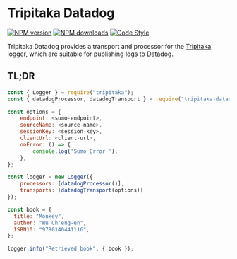 # Tripitaka Datadog

[![NPM version](https://img.shields.io/npm/v/tripitaka-datadog.svg?style=flat-square)](https://www.npmjs.com/package/tripitaka-datadog)
[![NPM downloads](https://img.shields.io/npm/dm/tripitaka-datadog.svg?style=flat-square)](https://www.npmjs.com/package/tripitaka-datadog)
[![Code Style](https://img.shields.io/badge/code%20style-prettier-brightgreen.svg)](https://github.com/prettier/prettier)

Tripitaka Datadog provides a transport and processor for the [Tripitaka](https://www.npmjs.com/package/tripitaka) logger, which are suitable for publishing logs to [Datadog](https://www.datadog.com/).


## TL;DR

```js
const { Logger } = require("tripitaka");
const { datadogProcessor, datadogTransport } = require("tripitaka-datadog");

const options = {
    endpoint: <sumo-endpoint>,
    sourceName: <source-name>,
    sessionKey: <session-key>,
    clientUrl: <client-url>,
    onError: () => {
        console.log('Sumo Error!');
    },
};

const logger = new Logger({
    processors: [datadogProcessor()],
    transports: [datadogTransport(options)]
});

const book = {
  title: "Monkey",
  author: "Wu Ch'eng-en",
  ISBN10: "9780140441116",
};

logger.info("Retrieved book", { book });
```